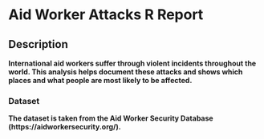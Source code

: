 # Aid Worker Attacks R Report
<h2>Description</h2>
<b>International aid workers suffer through violent incidents throughout the world. This analysis helps document these attacks and shows which places and what people are most likely to be affected. <b/>


<h3> Dataset </h4>
<b> The dataset is taken from the Aid Worker Security Database (https://aidworkersecurity.org/). </b>
